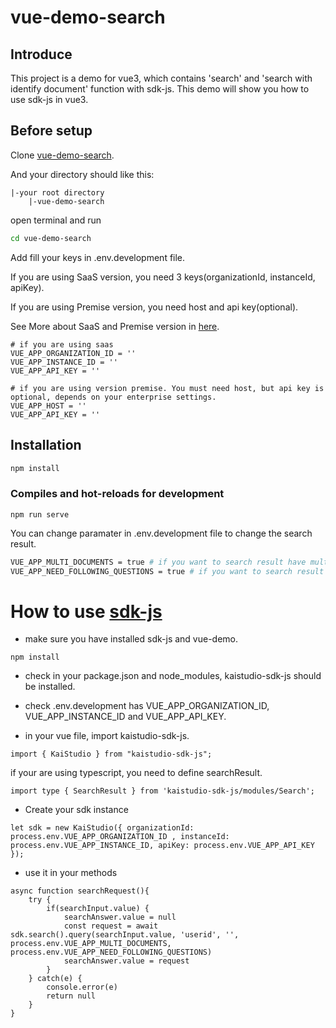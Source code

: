 # vue-demo-search

## Introduce
This project is a demo for vue3, which contains 'search' and 'search with identify document' function with sdk-js. This demo will show you how to use sdk-js in vue3.

## Before setup
Clone [vue-demo-search](https://github.com/k-ai-Documentation/vue-demo-search).

And your directory should like this:
```
|-your root directory
    |-vue-demo-search
```
open terminal and run
```bash
cd vue-demo-search
```
Add fill your keys in .env.development file.

If you are using SaaS version, you need 3 keys(organizationId, instanceId, apiKey).

If you are using Premise version, you need host and api key(optional).

See More about SaaS and Premise version in [here](https://github.com/k-ai-Documentation/sdk-js#usage-guide).
```
# if you are using saas 
VUE_APP_ORGANIZATION_ID = ''
VUE_APP_INSTANCE_ID = ''
VUE_APP_API_KEY = ''

# if you are using version premise. You must need host, but api key is optional, depends on your enterprise settings. 
VUE_APP_HOST = ''
VUE_APP_API_KEY = ''
```

## Installation
```bash
npm install
```

### Compiles and hot-reloads for development
```
npm run serve
```
You can change paramater in .env.development file to change the search result.
```bash
VUE_APP_MULTI_DOCUMENTS = true # if you want to search result have multiple documents sources, set it to true.
VUE_APP_NEED_FOLLOWING_QUESTIONS = true # if you want to search result have following questions, set it to true.
```

# How to use [sdk-js](https://github.com/k-ai-Documentation/sdk-js/tree/version2.0)

+ make sure you have installed sdk-js and vue-demo.
```
npm install
```
+ check in your package.json and node_modules, kaistudio-sdk-js should be installed.

+ check .env.development has VUE_APP_ORGANIZATION_ID, VUE_APP_INSTANCE_ID and VUE_APP_API_KEY.

+ in your vue file, import kaistudio-sdk-js.
```
import { KaiStudio } from "kaistudio-sdk-js";
```
if your are using typescript, you need to define searchResult.
```
import type { SearchResult } from 'kaistudio-sdk-js/modules/Search';
```
+ Create your sdk instance
````
let sdk = new KaiStudio({ organizationId: process.env.VUE_APP_ORGANIZATION_ID , instanceId: process.env.VUE_APP_INSTANCE_ID, apiKey: process.env.VUE_APP_API_KEY });
````

+ use it in your methods
```
async function searchRequest(){
    try {
        if(searchInput.value) {
            searchAnswer.value = null
            const request = await sdk.search().query(searchInput.value, 'userid', '', process.env.VUE_APP_MULTI_DOCUMENTS, process.env.VUE_APP_NEED_FOLLOWING_QUESTIONS)
            searchAnswer.value = request
        }
    } catch(e) {
        console.error(e)
        return null
    }
}
```
